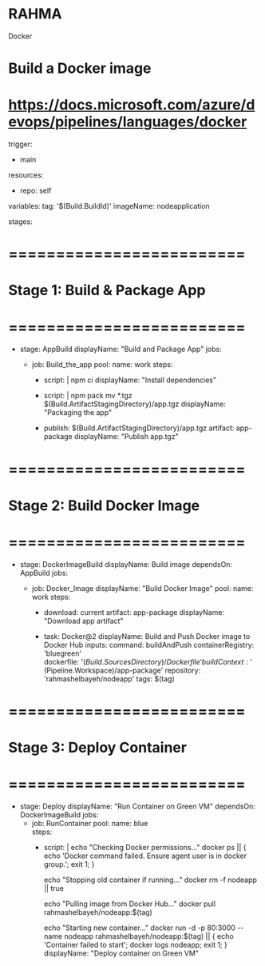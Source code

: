 # RAHMA
 Docker
# Build a Docker image
# https://docs.microsoft.com/azure/devops/pipelines/languages/docker

trigger:
- main

resources:
- repo: self

variables:
  tag: '$(Build.BuildId)'
  imageName: nodeapplication

stages:
# =========================
# Stage 1: Build & Package App
# =========================
- stage: AppBuild
  displayName: "Build and Package App"
  jobs:
  - job: Build_the_app
    pool:
      name: work
    steps:
   
    - script: |
        npm ci
      displayName: "Install dependencies"

   
    - script: |
        npm pack
        mv *.tgz $(Build.ArtifactStagingDirectory)/app.tgz
      displayName: "Packaging the app"

    
    - publish: $(Build.ArtifactStagingDirectory)/app.tgz
      artifact: app-package
      displayName: "Publish app.tgz"

# =========================
# Stage 2: Build Docker Image
# =========================
- stage: DockerImageBuild
  displayName: Build image
  dependsOn: AppBuild
  jobs:
  - job: Docker_Image
    displayName: "Build Docker Image"
    pool:
      name: work
    steps:

    - download: current
      artifact: app-package
      displayName: "Download app artifact"

  
    - task: Docker@2
      displayName: Build and Push Docker image to Docker Hub
      inputs:
        command: buildAndPush
        containerRegistry: 'bluegreen'     
        dockerfile: '$(Build.SourcesDirectory)/Dockerfile'
        buildContext: '$(Pipeline.Workspace)/app-package'
        repository: 'rahmashelbayeh/nodeapp'
        tags: $(tag)

# =========================
# Stage 3: Deploy Container
# =========================
- stage: Deploy
  displayName: "Run Container on Green VM"
  dependsOn: DockerImageBuild
  jobs:
  - job: RunContainer
    pool:
      name: blue  
    steps:
    - script: |
        echo "Checking Docker permissions..."
        docker ps || { echo 'Docker command failed. Ensure agent user is in docker group.'; exit 1; }

        echo "Stopping old container if running..."
        docker rm -f nodeapp || true

        echo "Pulling image from Docker Hub..."
        docker pull rahmashelbayeh/nodeapp:$(tag)

        echo "Starting new container..."
        docker run -d -p 80:3000 --name nodeapp rahmashelbayeh/nodeapp:$(tag) || { echo 'Container failed to start'; docker logs nodeapp; exit 1; }
      displayName: "Deploy container on Green VM"
